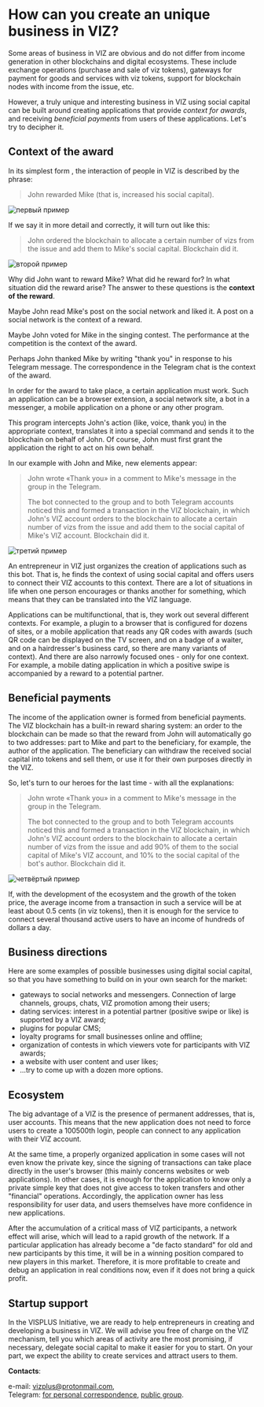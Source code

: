 # How can you create an unique business in VIZ?

Some areas of business in VIZ are obvious and do not differ from income generation in other blockchains and digital ecosystems. These include exchange operations (purchase and sale of viz tokens), gateways for payment for goods and services with viz tokens, support for blockchain nodes with income from the issue, etc.

However, a truly unique and interesting business in VIZ using social capital can be built around creating applications that provide *context for awards*, and receiving *beneficial payments* from users of these applications. Let's try to decipher it.

## Context of the award

In its simplest form , the interaction of people in VIZ is described by the phrase:

> John rewarded Mike (that is, increased his social capital).

![первый пример](https://raw.githubusercontent.com/vizplus/viz-biz/main/1.jpg)

If we say it in more detail and correctly, it will turn out like this:

> John ordered the blockchain to allocate a certain number of vizs from the issue and add them to Mike's social capital. Blockchain did it.

![второй пример](https://raw.githubusercontent.com/vizplus/viz-biz/main/2.jpg)

Why did John want to reward Mike? What did he reward for? In what situation did the reward arise? The answer to these questions is the **context of the reward**.

Maybe John read Mike's post on the social network and liked it. A post on a social network is the context of a reward.

Maybe John voted for Mike in the singing contest. The performance at the competition is the context of the award.

Perhaps John thanked Mike by writing "thank you" in response to his Telegram message. The correspondence in the Telegram chat is the context of the award.

In order for the award to take place, a certain application must work. Such an application can be a browser extension, a social network site, a bot in a messenger, a mobile application on a phone or any other program.

This program intercepts John's action (like, voice, thank you) in the appropriate context, translates it into a special command and sends it to the blockchain on behalf of John. Of course, John must first grant the application the right to act on his own behalf.

In our example with John and Mike, new elements appear:

> John wrote «Thank you» in a comment to Mike's message in the group in the Telegram.
>
> The bot connected to the group and to both Telegram accounts noticed this and formed a transaction in the VIZ blockchain, in which John's VIZ account orders to the blockchain to allocate a certain number of vizs from the issue and add them to the social capital of Mike's VIZ account. Blockchain did it.

![третий пример](https://raw.githubusercontent.com/vizplus/viz-biz/main/3.jpg)

An entrepreneur in VIZ just organizes the creation of applications such as this bot. That is, he finds the context of using social capital and offers users to connect their VIZ accounts to this context. There are a lot of situations in life when one person encourages or thanks another for something, which means that they can be translated into the VIZ language.

Applications can be multifunctional, that is, they work out several different contexts. For example, a plugin to a browser that is configured for dozens of sites, or a mobile application that reads any QR codes with awards (such QR code can be displayed on the TV screen, and  on a badge of a waiter, and on a hairdresser's business card, so there are many variants of context). And there are also narrowly focused ones - only for one context. For example, a mobile dating application in which a positive swipe is accompanied by a reward to a potential partner.

## Beneficial payments

The income of the application owner is formed from beneficial payments. The VIZ blockchain has a built-in reward sharing system: an order to the blockchain can be made so that the reward from John will automatically go to two addresses: part to Mike and part to the beneficiary, for example, the author of the application. The beneficiary can withdraw the received social capital into tokens and sell them, or use it for their own purposes directly in the VIZ.

So, let's turn to our heroes for the last time - with all the explanations:

> John wrote «Thank you» in a comment to Mike's message in the group in the Telegram. 
>
> The bot connected to the group and to both Telegram accounts noticed this and formed a transaction in the VIZ blockchain, in which John's VIZ account orders to the blockchain to allocate a certain number of vizs from the issue and add 90% of them to the social capital of Mike's VIZ account, and 10% to the social capital of the bot's author. Blockchain did it.

![четвёртый пример](https://raw.githubusercontent.com/vizplus/viz-biz/main/4.jpg)

If, with the development of the ecosystem and the growth of the token price, the average income from a transaction in such a service will be at least about 0.5 cents (in viz tokens), then it is enough for the service to connect several thousand active users to have an income of hundreds of dollars a day.

## Business directions

Here are some examples of possible businesses using digital social capital, so that you have something to build on in your own search for the market:

- gateways to social networks and messengers. Connection of large channels, groups, chats, VIZ promotion among their users;
- dating services: interest in a potential partner (positive swipe or like) is supported by a VIZ award;
- plugins for popular CMS;
- loyalty programs for small businesses online and offline;
- organization of contests in which viewers vote for participants with VIZ awards;
- a website with user content and user likes;
- …try to come up with a dozen more options.

## Ecosystem

The big advantage of a VIZ is the presence of permanent addresses, that is, user accounts. This means that the new application does not need to force users to create a 100500th login, people can connect to any application with their VIZ account.

At the same time, a properly organized application in some cases will not even know the private key, since the signing of transactions can take place directly in the user's browser (this mainly concerns websites or web applications). In other cases, it is enough for the application to know only a private simple key that does not give access to token transfers and other "financial" operations. Accordingly, the application owner has less responsibility for user data, and users themselves have more confidence in new applications.

After the accumulation of a critical mass of VIZ participants, a network effect will arise, which will lead to a rapid growth of the network. If a particular application has already become a "de facto standard" for old and new participants by this time, it will be in a winning position compared to new players in this market. Therefore, it is more profitable to create and debug an application in real conditions now, even if it does not bring a quick profit.

## Startup support

In the VISPLUS Initiative, we are ready to help entrepreneurs in creating and developing a business in VIZ. We will advise you free of charge on the VIZ mechanism, tell you which areas of activity are the most promising, if necessary, delegate social capital to make it easier for you to start. On your part, we expect the ability to create services and attract users to them.

**Contacts**:

e-mail: [vizplus@protonmail.com](mailto:vizplus@protonmail.com),  
Telegram: [for personal correspondence](https://t.me/ae_viz_plus), [public group](https://t.me/vizplus).

